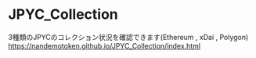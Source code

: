 # JPYC_Collection
3種類のJPYCのコレクション状況を確認できます(Ethereum , xDai , Polygon)  
https://nandemotoken.github.io/JPYC_Collection/index.html

